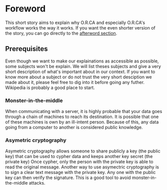 # Foreword

This short story aims to explain why O.R.CA and especially O.R.CA's workflow works the way it works.
If you want the even shorter version of the story, you can go directly to the [afterword section](./afterword.md).

## Prerequisites

Even though we want to make our explainations as accessible as possible, some subjects won't be explain.
We will list theses subjects and give a very short description of what's important about in our context.
If you want to know more about a subject or do not trust the very short desciption we made about it, please feel free to dig into it before going any futher.
Wikipedia is probably a good place to start.

### Monster-in-the-middle

When communicating with a server, it is highly probable that your data goes through a chain of machines to reach its destination.
It is possible that one of these machines is own by an ill-intent person.
Because of this, any data going from a computer to another is considered public knowledge.

### Asymetric cryptography

Asymetric cryptography allows someone to share publicly a key (the public key) that can be used to cypher data and keeps another key secret (the private key)
Once cypher, only the person with the private key is able to read the original message.
Another way to use asymectric cryptography is to sign a clear text message with the private key.
Any one with the public key can then verify the signature.
This is a good tool to avoid monster-in-the-middle attacks.

